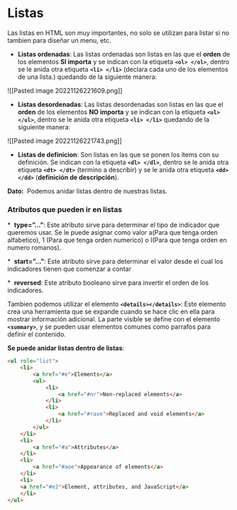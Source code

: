 # Listas
Las listas en HTML son muy importantes, no solo se utilizan para listar si no tambien para diseñar un menu, etc.

* **Listas ordenadas**: Las listas ordenadas son listas en las que el **orden** de los elementos **SI importa** y se indican con la etiqueta **`<ol> </ol>`**, dentro se le anida otra etiqueta **`<li> </li>`** (declara cada uno de los elementos de una lista.) quedando de la siguiente manera:

![[Pasted image 20221126221609.png]]

* **Listas desordenadas**: Las listas desordenadas son listas en las que el **orden** de los elementos **NO importa** y se indican con la etiqueta **`<ul> </ul>`**, dentro se le anida otra etiqueta **`<li> </li>`** quedando de la siguiente manera:

![[Pasted image 20221126221743.png]]

* **Listas de definicion**: Son listas en las que se ponen los ítems con su definición. Se indican con la etiqueta **`<dl> </dl>`**, dentro se le anida otra etiqueta **`<dt> </dt>`** (termino a describir) y se le anida otra etiqueta  **`<dd></dd>`** (**definición de descripción**).

**Dato:**  Podemos anidar listas dentro de nuestras listas.

### Atributos que pueden ir en listas

*  **type=”…”**: Este atributo sirve para determinar el tipo de indicador que queremos usar. Se le puede asignar como valor a(Para que tenga orden alfabetico), 1 (Para que tenga orden numerico) o I(Para que tenga orden en numero romanos).

*  **start=”…”**: Este atributo sirve para determinar el valor desde el cual los indicadores tienen que comenzar a contar

*  **reversed**: Este atributo booleano sirve para invertir el orden de los indicadores.

Tambien podemos utilizar el elemento **`<details></details>`**: Este elemento crea una herramienta que se expande cuando se hace clic en ella para mostrar información adicional. La parte visible se define con el elemento **`<summary>`**, y se pueden usar elementos comunes como parrafos para definir el contenido.


**Se puede anidar listas dentro de listas**: 

```html
<ul role="list">  
	<li>  
		<a href="#e">Elements</a>  
		<ul>  
			<li>  
				<a href="#nr">Non-replaced elements</a>  
			</li>  
			<li>  
				<a href="#rave">Replaced and void elements</a>  
			</li>  
		</ul>  
	</li>  
	<li>  
		<a href="#a">Attributes</a>  
	</li>  
	<li>  
		<a href="#aoe">Appearance of elements</a>  
	</li>  
	<li>  
	<a href="#e2">Element, attributes, and JavaScript</a>  
	</li>  
</ul>
```